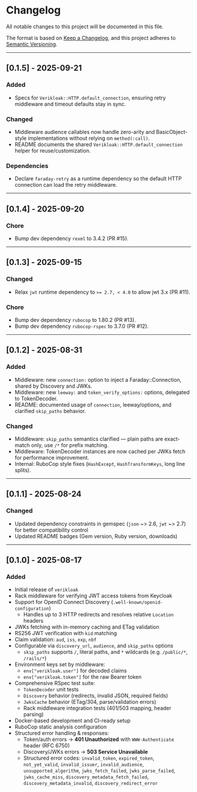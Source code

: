 # Changelog

All notable changes to this project will be documented in this file.

The format is based on [Keep a Changelog](https://keepachangelog.com/en/1.1.0/),
and this project adheres to [Semantic Versioning](https://semver.org/spec/v2.0.0.html).

---

## [0.1.5] - 2025-09-21

### Added
- Specs for `Verikloak::HTTP.default_connection`, ensuring retry middleware and timeout defaults stay in sync.

### Changed
- Middleware audience callables now handle zero-arity and BasicObject-style implementations without relying on `method(:call)`.
- README documents the shared `Verikloak::HTTP.default_connection` helper for reuse/customization.

### Dependencies
- Declare `faraday-retry` as a runtime dependency so the default HTTP connection can load the retry middleware.

---

## [0.1.4] - 2025-09-20

### Chore
- Bump dev dependency `rexml` to 3.4.2 (PR #15).

---

## [0.1.3] - 2025-09-15

### Changed
- Relax `jwt` runtime dependency to `>= 2.7, < 4.0` to allow jwt 3.x (PR #11).

### Chore
- Bump dev dependency `rubocop` to 1.80.2 (PR #13).
- Bump dev dependency `rubocop-rspec` to 3.7.0 (PR #12).

---

## [0.1.2] - 2025-08-31

### Added
- Middleware: new `connection:` option to inject a Faraday::Connection, shared by Discovery and JWKs.
- Middleware: new `leeway:` and `token_verify_options:` options, delegated to TokenDecoder.
- README: documented usage of `connection`, leeway/options, and clarified `skip_paths` behavior.

### Changed
- Middleware: `skip_paths` semantics clarified — plain paths are exact-match only, use `/*` for prefix matching.
- Middleware: TokenDecoder instances are now cached per JWKs fetch for performance improvement.
- Internal: RuboCop style fixes (`HashExcept`, `HashTransformKeys`, long line splits).

---

## [0.1.1] - 2025-08-24

### Changed

- Updated dependency constraints in gemspec (`json` ~> 2.6, `jwt` ~> 2.7) for better compatibility control
- Updated README badges (Gem version, Ruby version, downloads)

---

## [0.1.0] - 2025-08-17

### Added

- Initial release of `verikloak`
- Rack middleware for verifying JWT access tokens from Keycloak
- Support for OpenID Connect Discovery (`.well-known/openid-configuration`)
  - Handles up to 3 HTTP redirects and resolves relative `Location` headers
- JWKs fetching with in-memory caching and ETag validation
- RS256 JWT verification with `kid` matching
- Claim validation: `aud`, `iss`, `exp`, `nbf`
- Configurable via `discovery_url`, `audience`, and `skip_paths` options
  - `skip_paths` supports `/`, literal paths, and `*` wildcards (e.g. `/public/*`, `/rails/*`)
- Environment keys set by middleware:
  - `env["verikloak.user"]` for decoded claims
  - `env["verikloak.token"]` for the raw Bearer token
- Comprehensive RSpec test suite:
  - `TokenDecoder` unit tests
  - `Discovery` behavior (redirects, invalid JSON, required fields)
  - `JwksCache` behavior (ETag/304, parse/validation errors)
  - Rack middleware integration tests (401/503 mapping, header parsing)
- Docker-based development and CI-ready setup
- RuboCop static analysis configuration
- Structured error handling & responses:
  - Token/auth errors → **401 Unauthorized** with `WWW-Authenticate` header (RFC 6750)
  - Discovery/JWKs errors → **503 Service Unavailable**
  - Structured error codes: `invalid_token`, `expired_token`, `not_yet_valid`,
    `invalid_issuer`, `invalid_audience`, `unsupported_algorithm`,
    `jwks_fetch_failed`, `jwks_parse_failed`, `jwks_cache_miss`,
    `discovery_metadata_fetch_failed`, `discovery_metadata_invalid`,
    `discovery_redirect_error`
